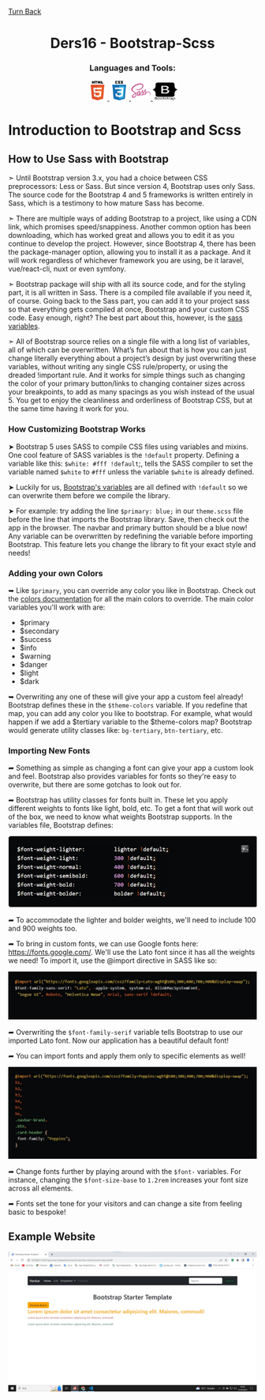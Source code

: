 [Turn Back](../../../)

<h1 align="center">Ders16 - Bootstrap-Scss</h1>

<h3 align="center">Languages and Tools:</h3>
<p align="center"><a href="https://www.w3.org/html/" target="_blank" rel="noreferrer"> <img src="https://raw.githubusercontent.com/devicons/devicon/master/icons/html5/html5-original-wordmark.svg" alt="html5" width="40" height="40"/> </a> <a href="https://www.w3schools.com/css/" target="_blank" rel="noreferrer"> <img src="https://raw.githubusercontent.com/devicons/devicon/master/icons/css3/css3-original-wordmark.svg" alt="css3" width="40" height="40"/> <a href="https://www.w3schools.com/css/" target="_blank" rel="noreferrer"> <img src="https://github.com/devicons/devicon/blob/master/icons/sass/sass-original.svg" alt="css3" width="40" height="40"/> </a> <a href="https://getbootstrap.com" target="_blank" rel="noreferrer"> <img src="https://raw.githubusercontent.com/devicons/devicon/master/icons/bootstrap/bootstrap-plain-wordmark.svg" alt="bootstrap" width="50" height="37"/> </a> </a> </p>

# Introduction to Bootstrap and Scss

## How to Use Sass with Bootstrap

&#10147; Until Bootstrap version 3.x, you had a choice between CSS preprocessors: Less or Sass. But since version 4, Bootstrap uses only Sass. The source code for the Bootstrap 4 and 5 frameworks is written entirely in Sass, which is a testimony to how mature Sass has become.

&#10147; There are multiple ways of adding Bootstrap to a project, like using a CDN link, which promises speed/snappiness. Another common option has been downloading, which has worked great and allows you to edit it as you continue to develop the project. However, since Bootstrap 4, there has been the package-manager option, allowing you to install it as a package. And it will work regardless of whichever framework you are using, be it laravel, vue/react-cli, nuxt or even symfony.

&#10147; Bootstrap package will ship with all its source code, and for the styling part, it is all written in Sass. There is a compiled file available if you need it, of course. Going back to the Sass part, you can add it to your project sass so that everything gets compiled at once, Bootstrap and your custom CSS code. Easy enough, right? The best part about this, however, is the <a href="https://github.com/twbs/bootstrap/blob/v5.1.1/scss/_variables.scss">sass variables</a>.

&#10147; All of Bootstrap source relies on a single file with a long list of variables, all of which can be overwritten. What’s fun about that is how you can just change literally everything about a project’s design by just overwriting these variables, without writing any single CSS rule/property, or using the dreaded !important rule. And it works for simple things such as changing the color of your primary button/links to changing container sizes across your breakpoints, to add as many spacings as you wish instead of the usual 5. You get to enjoy the cleanliness and orderliness of Bootstrap CSS, but at the same time having it work for you.

### How Customizing Bootstrap Works

&#10148; Bootstrap 5 uses SASS to compile CSS files using variables and mixins. One cool feature of SASS variables is the `!default` property. Defining a variable like this: `$white: #fff !default`;, tells the SASS compiler to set the variable named `$white` to `#fff` unless the variable `$white` is already defined.

&#10148; Luckily for us, <a href="https://github.com/twbs/bootstrap/blob/main/scss/_variables.scss">Bootstrap's variables</a> are all defined with `!default` so we can overwrite them before we compile the library.

&#10148; For example: try adding the line `$primary: blue;` in our `theme.scss` file before the line that imports the Bootstrap library. Save, then check out the app in the browser. The navbar and primary button should be a blue now! Any variable can be overwritten by redefining the variable before importing Bootstrap. This feature lets you change the library to fit your exact style and needs!

### Adding your own Colors

&#10149; Like `$primary`, you can override any color you like in Bootstrap. Check out the <a href="https://getbootstrap.com/docs/5.2/customize/color/">colors documentation</a> for all the main colors to override.
The main color variables you'll work with are:

- $primary
- $secondary
- $success
- $info
- $warning
- $danger
- $light
- $dark

&#10149; Overwriting any one of these will give your app a custom feel already! Bootstrap defines these in the `$theme-colors` variable. If you redefine that map, you can add any color you like to bootstrap. For example, what would happen if we add a $tertiary variable to the $theme-colors map? Bootstrap would generate utility classes like: `bg-tertiary`, `btn-tertiary`, etc.

### Importing New Fonts

&#10150; Something as simple as changing a font can give your app a custom look and feel. Bootstrap also provides variables for fonts so they're easy to overwrite, but there are some gotchas to look out for.

&#10150; Bootstrap has utility classes for fonts built in. These let you apply different weights to fonts like light, bold, etc. To get a font that will work out of the box, we need to know what weights Bootstrap supports. In the variables file, Bootstrap defines:

![alt text](./photos/bs-sass.jpg)

&#10150; To accommodate the lighter and bolder weights, we'll need to include 100 and 900 weights too.

&#10150; To bring in custom fonts, we can use Google fonts here: https://fonts.google.com/. We'll use the Lato font since it has all the weights we need! To import it, use the @import directive in SASS like so:

![alt text](./photos/bs-sass1.jpg)

&#10150; Overwriting the `$font-family-serif` variable tells Bootstrap to use our imported Lato font. Now our application has a beautiful default font!

&#10150; You can import fonts and apply them only to specific elements as well!

![alt text](./photos/bs-sass2.jpg)

&#10150; Change fonts further by playing around with the `$font-` variables. For instance, changing the `$font-size-base` to `1.2rem` increases your font size across all elements.

&#10150; Fonts set the tone for your visitors and can change a site from feeling basic to bespoke!

## Example Website

![alt text](https://github.com/waroi/TurkcellFrontend2023/blob/develop/Ogrenciler/SelahattinDemir/Dersler/Ders16/Section01/photos/media.jpg)
